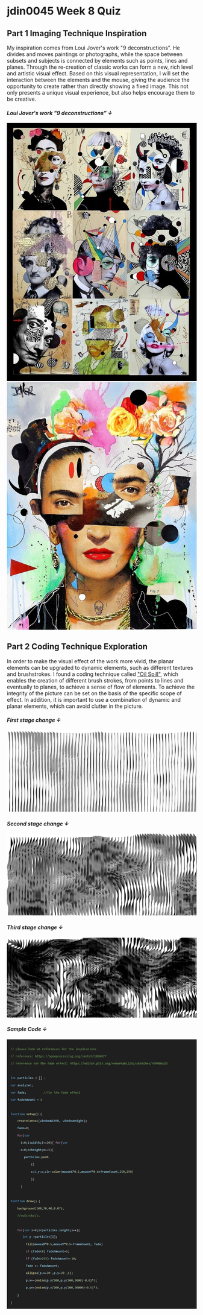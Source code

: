 # **jdin0045 Week 8 Quiz**
## Part 1 Imaging Technique Inspiration
My inspiration comes from Loui Jover's work "9 deconstructions". He divides and moves paintings or photographs, while the space between subsets and subjects is connected by elements such as points, lines and planes. Through the re-creation of classic works can form a new, rich level and artistic visual effect. Based on this visual representation, I will set the interaction between the elements and the mouse, giving the audience the opportunity to create rather than directly showing a fixed image. This not only presents a unique visual experience, but also helps encourage them to be creative.

#### *Loui Jover's work "9 deconstructions" ↓*
![Part1-1](readmeImages/part1-1.jpg)
![Part1-2](readmeImages/part1-2.jpg)


## Part 2 Coding Technique Exploration
In order to make the visual effect of the work more vivid, the planar elements can be upgraded to dynamic elements, such as different textures and brushstrokes. I found a coding technique called ["Oil Spill"](https://openprocessing.org/sketch/2308489), which enables the creation of different brush strokes, from points to lines and eventually to planes, to achieve a sense of flow of elements. To achieve the integrity of the picture can be set on the basis of the specific scope of effect. In addition, it is important to use a combination of dynamic and planar elements, which can avoid clutter in the picture. 
#### *First stage change ↓*
![Part2-1](readmeImages/part2-1.png)
#### *Second stage change ↓*
![Part2-2](readmeImages/part2-2.png)
#### *Third stage change ↓*
![Part2-3](readmeImages/part2-3.png)
#### *Sample Code ↓*
![Sample Code](readmeImages/samplecode.png)


